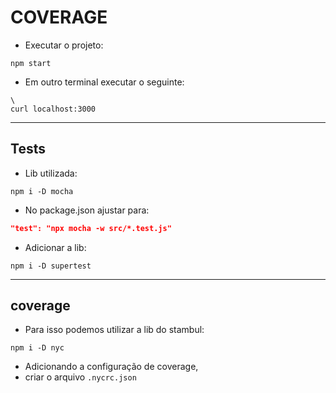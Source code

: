 # COVERAGE

- Executar o projeto:

```shell
npm start
```

- Em outro terminal executar o seguinte:

```shell
\
curl localhost:3000
```

---

## Tests

- Lib utilizada:

```shell
npm i -D mocha
```

- No package.json ajustar para:

```json
"test": "npx mocha -w src/*.test.js"
```

- Adicionar a lib:

```shell
npm i -D supertest
```

---

## coverage

- Para isso podemos utilizar a lib do stambul:

```shell
npm i -D nyc
```

- Adicionando a configuração de coverage,
- criar o arquivo `.nycrc.json`